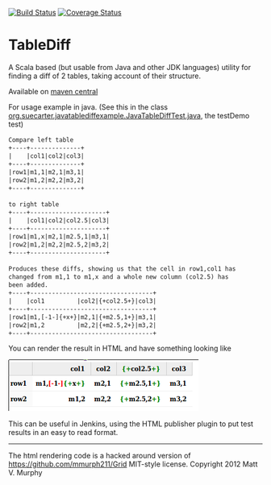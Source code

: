 [![Build Status](https://travis-ci.org/smootoo/TableDiff.svg?branch=master)](https://travis-ci.org/smootoo/TableDiff)
[![Coverage Status](https://coveralls.io/repos/smootoo/TableDiff/badge.svg?branch=master)](https://coveralls.io/r/smootoo/TableDiff?branch=master)

TableDiff
=========

A Scala based (but usable from Java and other JDK languages) utility for finding a diff of 2 tables, taking account of their structure. 

Available on [maven central](http://search.maven.org/#artifactdetails|org.suecarter|tablediff_2.11|1.0|jar)
 
For usage example in java. (See this in the class [org.suecarter.javatablediffexample.JavaTableDiffTest.java](./SampleApp/src/test/java/org/suecarter/javatablediffexample/JavaTableDiffTest.java), the testDemo test)

```
Compare left table
+----+--------------+
|    |col1|col2|col3|
+----+--------------+
|row1|m1,1|m2,1|m3,1|
|row2|m1,2|m2,2|m3,2|
+----+--------------+

to right table
+----+---------------------+
|    |col1|col2|col2.5|col3|
+----+---------------------+
|row1|m1,x|m2,1|m2.5,1|m3,1|
|row2|m1,2|m2,2|m2.5,2|m3,2|
+----+---------------------+

Produces these diffs, showing us that the cell in row1,col1 has
changed from m1,1 to m1,x and a whole new column (col2.5) has 
been added.
+----+----------------------------------+
|    |col1         |col2|{+col2.5+}|col3|
+----+----------------------------------+
|row1|m1,[-1-]{+x+}|m2,1|{+m2.5,1+}|m3,1|
|row2|m1,2         |m2,2|{+m2.5,2+}|m3,2|
+----+----------------------------------+
```


You can render the result in HTML and have something looking like

![JavaTableDiffTest example html](./SampleApp/src/test/resources/JavaTableDiffTest.png)

This can be useful in Jenkins, using the HTML publisher plugin to put test results in an easy to read format.


----

The html rendering code is a hacked around version of https://github.com/mmurph211/Grid
MIT-style license. Copyright 2012 Matt V. Murphy
